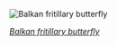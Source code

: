 
![Balkan fritillary butterfly](https://upload.wikimedia.org/wikipedia/commons/thumb/5/5d/Balkan_fritillary_%28Boloria_graeca_balcanica%29_underside_Bulgaria.jpg/600px-Balkan_fritillary_%28Boloria_graeca_balcanica%29_underside_Bulgaria.jpg)

*[Balkan fritillary butterfly](https://wikipedia.org/wiki/File:Balkan_fritillary_(Boloria_graeca_balcanica)_underside_Bulgaria.jpg)*
